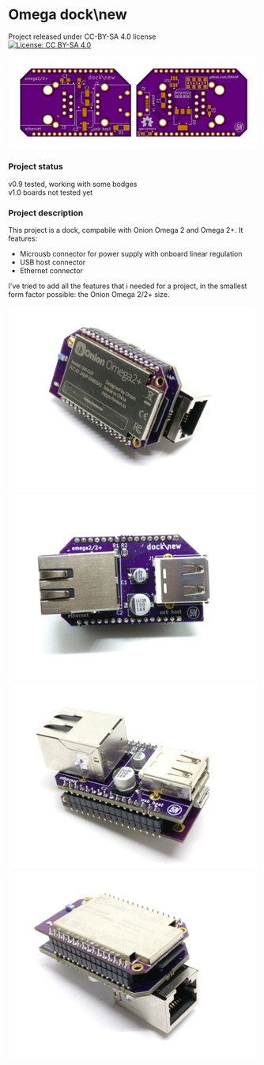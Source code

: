 # Omega dock\new

Project released under CC-BY-SA 4.0 license  
[![License: CC BY-SA 4.0](https://img.shields.io/badge/License-CC%20BY--SA%204.0-lightgrey.svg)](http://creativecommons.org/licenses/by-sa/4.0/)

![layout 1](/images/layout-1.jpg)


### Project status
v0.9 tested, working with some bodges  
v1.0 boards not tested yet

### Project description 
This project is a dock, compabile with Onion Omega 2 and Omega 2+. 
It features:  
* Microusb connector for power supply with onboard linear regulation  
* USB host connector  
* Ethernet connector

I've tried to add all the features that i needed for a project, in the smallest form factor possible: the Onion Omega 2/2+ size.

![image 1](/images/1.jpg)
![image 2](/images/2.jpg)
![image 3](/images/3.jpg)
![image 4](/images/4.jpg)
